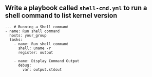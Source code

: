 Write a playbook called ```shell-cmd.yml``` to run a shell command to list kernel version
-
```
--- # Running a Shell command
- name: Run shell command
  hosts: your_group
  tasks:
    - name: Run shell command
      shell: uname -r
      register: output

    - name: Display Command Output
      debug:
        var: output.stdout
```
